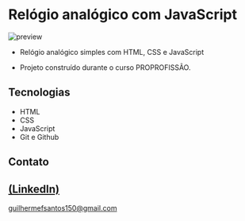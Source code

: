 # Relógio analógico com JavaScript

![preview](https://github.com/GuilhermeSK2/Relogio-analogico-com-JavaScript/assets/139295562/a1665b84-0a27-400c-b1bb-ec7487db9711)
 
 - Relógio analógico simples com HTML, CSS e JavaScript

 - Projeto construído durante o curso PROPROFISSÃO.

## Tecnologias

- HTML
- CSS
- JavaScript
- Git e Github

## Contato
[(LinkedIn)](https://www.linkedin.com/in/guilherme-freitas-9901a220b/)
-----
guilhermefsantos150@gmail.com

